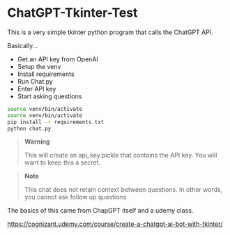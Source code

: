 # ChatGPT-Tkinter-Test

This is a very simple tkinter python program that calls the ChatGPT API.

Basically...

- Get an API key from OpenAI
- Setup the venv
- Install requirements
- Run Chat.py
- Enter API key
- Start asking questions

```bash
source venv/bin/activate
source venv/bin/activate
pip install -r requirements.txt
python chat.py
```

> **Warning**
>
>This will create an api_key.pickle that contains the API key.  You will want to keep this a secret.

> **Note**
>
>This chat does not retain context between questions.  In other words, you cannot ask follow up questions

The basics of this came from ChapGPT itself and a udemy class.

https://cognizant.udemy.com/course/create-a-chatgpt-ai-bot-with-tkinter/

